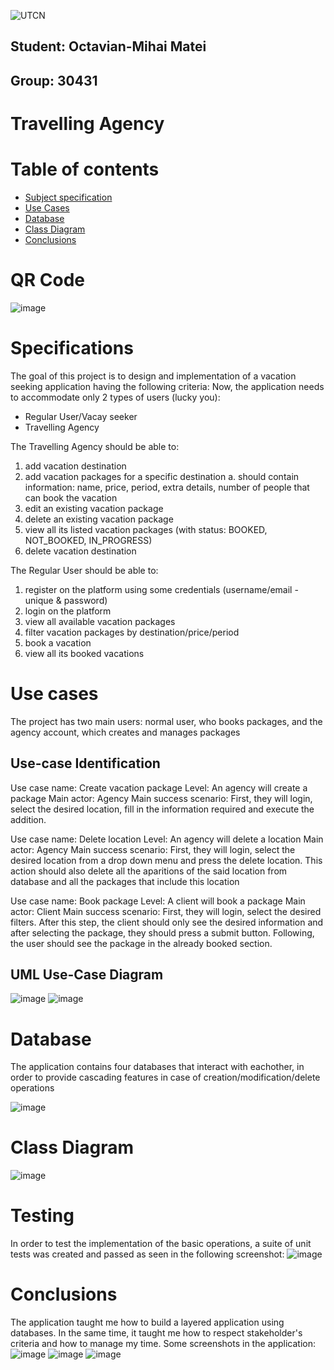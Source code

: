![UTCN](https://doctorat.utcluj.ro/images/utcn-logo.png)
## Student: Octavian-Mihai Matei
## Group: 30431

<div style="page-break-after: always;"></div>

# Travelling Agency

# Table of contents

* [Subject specification](#specifications)
* [Use Cases](#use-cases)
* [Database](#database)
* [Class Diagram](#class-diagram)
* [Conclusions](#conclusions)

<div style="page-break-after: always;"></div>

# QR Code
![image](https://user-images.githubusercontent.com/28965189/158731091-0f0df726-d393-4eed-9199-99e95e1b9d1b.png)

<div style="page-break-after: always;"></div>

# Specifications

The goal of this project is to design and implementation of a vacation seeking application having the following criteria:
Now, the application needs to accommodate only 2 types of users (lucky you):
* Regular User/Vacay seeker
* Travelling Agency

The Travelling Agency should be able to:

1. add vacation destination
2. add vacation packages for a specific destination
a. should contain information: name, price, period, extra details, number
of people that can book the vacation
3. edit an existing vacation package
4. delete an existing vacation package
5. view all its listed vacation packages (with status: BOOKED, NOT_BOOKED,
IN_PROGRESS)
6. delete vacation destination

The Regular User should be able to:

1. register on the platform using some credentials (username/email - unique &
password)
2. login on the platform
3. view all available vacation packages
4. filter vacation packages by destination/price/period
5. book a vacation
6. view all its booked vacations

<div style="page-break-after: always;"></div>

# Use cases

The project has two main users: normal user, who books packages, and the agency account, which creates and manages packages

## Use-case Identification

Use case name: Create vacation package
Level: An agency will create a package
Main actor: Agency
Main success scenario: 
First, they will login, select the desired location, fill in the information required and execute the addition.

Use case name: Delete location
Level: An agency will delete a location
Main actor: Agency
Main success scenario: 
First, they will login, select the desired location from a drop down menu and press the delete location. This action should also delete all the aparitions of the said location from database and all the packages that include this location

Use case name: Book package
Level: A client will book a package
Main actor: Client
Main success scenario: 
First, they will login, select the desired filters. After this step, the client should only see the desired information and after selecting the package, they should press a submit button. Following, the user should see the package in the already booked section.

## UML Use-Case Diagram

![image](https://raw.githubusercontent.com/tavisit/SD-Projects/Agency_Project/Assignment%201%20-%20Travelling%20Agency/Documentation%20Diagrams/Agency%20User%20use%20case.drawio.png)
![image](https://raw.githubusercontent.com/tavisit/SD-Projects/Agency_Project/Assignment%201%20-%20Travelling%20Agency/Documentation%20Diagrams/Normal%20User%20use%20case.drawio.png)

<div style="page-break-after: always;"></div>

# Database

The application contains four databases that interact with eachother, in order to provide cascading features in case of creation/modification/delete operations

![image](https://raw.githubusercontent.com/tavisit/SD-Projects/Agency_Project/Assignment%201%20-%20Travelling%20Agency/Documentation%20Diagrams/databaseDiagram.png)

<div style="page-break-after: always;"></div>

# Class Diagram

![image](https://github.com/tavisit/SD-Projects/blob/Agency_Project/Assignment%201%20-%20Travelling%20Agency/Documentation%20Diagrams/ClassDiagram.drawio.png?raw=true)

<div style="page-break-after: always;"></div>

# Testing

In order to test the implementation of the basic operations, a suite of unit tests was created and passed as seen in the following screenshot:
![image](https://github.com/tavisit/SD-Projects/blob/Agency_Project/Assignment%201%20-%20Travelling%20Agency/Documentation%20Diagrams/unitTests.png?raw=true)

<div style="page-break-after: always;"></div>

# Conclusions

The application taught me how to build a layered application using databases. In the same time, it taught me how to respect stakeholder's criteria and how to manage my time. 
Some screenshots in the application:
![image](https://github.com/tavisit/SD-Projects/blob/Agency_Project/Assignment%201%20-%20Travelling%20Agency/Documentation%20Diagrams/LoginForm.png?raw=true)
![image](https://github.com/tavisit/SD-Projects/blob/Agency_Project/Assignment%201%20-%20Travelling%20Agency/Documentation%20Diagrams/AgencyForm.png?raw=true)
![image](https://github.com/tavisit/SD-Projects/blob/Agency_Project/Assignment%201%20-%20Travelling%20Agency/Documentation%20Diagrams/userForm.png?raw=true)

